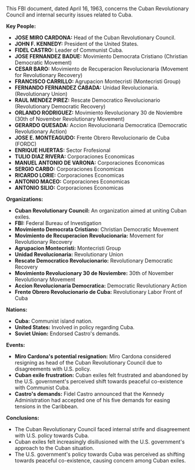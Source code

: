 This FBI document, dated April 16, 1963, concerns the Cuban Revolutionary Council and internal security issues related to Cuba.

**Key People:**

*   **JOSE MIRO CARDONA:** Head of the Cuban Revolutionary Council.
*   **JOHN F. KENNEDY:** President of the United States.
*   **FIDEL CASTRO:** Leader of Communist Cuba.
*   **JOSE FERNANDEZ BADUE:** Movimiento Democrata Cristiano (Christian Democratic Movement)
*   **CESAR BARO:** Movimiento de Recuperacion Revolucionaria (Movement for Revolutionary Recovery)
*   **FRANCISCO CARRILLO:** Agrupacion Montecristi (Montecristi Group)
*   **FERNANDO FERNANDEZ CABADA:** Unidad Revolucionaria. (Revolutionary Union)
*   **RAUL MENDEZ PIREZ:** Rescate Democratico Revolucionario (Revolutionary Democratic Recovery)
*   **ORLANDO RODRIGUEZ:** Movimiento Revolucionary 30 de Noviembre (30th of November Revolutionary Movement)
*   **GERARDO QUESADA:** Accion Revolucionaria Democratica (Democratic Revolutionary Action)
*   **JOSE E. MONTEAGUDO:** Frente Obrero Revolucionario de Cuba (FORDC)
*   **ENRIQUE HUERTAS:** Sector Frofesional
*   **TULIO DIAZ RIVERA:** Corporaciones Economicas
*   **MANUEL ANTONIO DE VARONA:** Corporaciones Economicas
*   **SERGIO CARBO:** Corporaciones Economicas
*   **RICARDO LORIE:** Corporaciones Economicas
*   **ΑΝΤΟΝΙΟ MACEO:** Corporaciones Economicas
*   **ANTONIO SILIO:** Corporaciones Economicas

**Organizations:**

*   **Cuban Revolutionary Council:** An organization aimed at uniting Cuban exiles.
*   **FBI:** Federal Bureau of Investigation
*   **Movimiento Democrata Cristiano:** Christian Democratic Movement
*   **Movimiento de Recuperacion Revolucionaria:** Movement for Revolutionary Recovery
*   **Agrupacion Montecristi:** Montecristi Group
*   **Unidad Revolucionaria:** Revolutionary Union
*   **Rescate Democratico Revolucionario:** Revolutionary Democratic Recovery
*   **Movimiento Revolucionary 30 de Noviembre:** 30th of November Revolutionary Movement
*   **Accion Revolucionaria Democratica:** Democratic Revolutionary Action
*   **Frente Obrero Revolucionario de Cuba:** Revolutionary Labor Front of Cuba

**Nations:**

*   **Cuba:** Communist island nation.
*   **United States:** Involved in policy regarding Cuba.
*   **Soviet Union:** Endorsed Castro's demands.

**Events:**

*   **Miro Cardona's potential resignation:** Miro Cardona considered resigning as head of the Cuban Revolutionary Council due to disagreements with U.S. policy.
*   **Cuban exile frustration:** Cuban exiles felt frustrated and abandoned by the U.S. government's perceived shift towards peaceful co-existence with Communist Cuba.
*   **Castro's demands:** Fidel Castro announced that the Kennedy Administration had accepted one of his five demands for easing tensions in the Caribbean.

**Conclusions:**

*   The Cuban Revolutionary Council faced internal strife and disagreement with U.S. policy towards Cuba.
*   Cuban exiles felt increasingly disillusioned with the U.S. government's approach to the Cuban situation.
*   The U.S. government's policy towards Cuba was perceived as shifting towards peaceful co-existence, causing concern among Cuban exiles.
